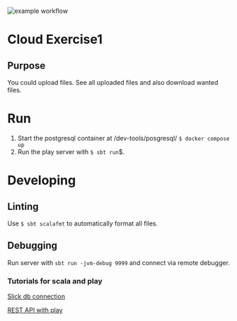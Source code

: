 ![example workflow](https://github.com/MartinLei/MSI_CLOUD/actions/workflows/qualityCheck.yml/badge.svg?branch=main)

# Cloud Exercise1

## Purpose

You could upload files. See all uploaded files and also download wanted files.

# Run

1. Start the postgresql container at /dev-tools/posgresql/ ```$ docker compose up```
2. Run the play server with ```$ sbt run```$.

# Developing

## Linting

Use ```$ sbt scalafmt``` to automatically format all files.

## Debugging

Run server with ```sbt run -jvm-debug 9999``` and connect via remote debugger.

### Tutorials for scala and play

[Slick db connection](https://blog.rockthejvm.com/slick/)

[REST API with play](https://blog.rockthejvm.com/play-framework-http-api-tutorial/)

